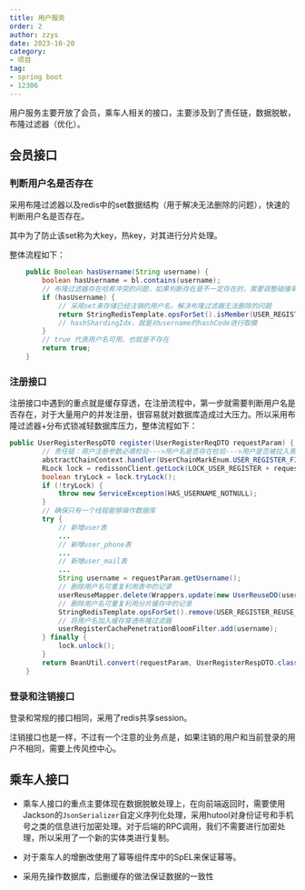 ```yaml
---
title: 用户服务
order: 2
author: zzys
date: 2023-10-20
category:
- 项目
tag:
- spring boot
- 12306
---
```


用户服务主要开放了会员，乘车人相关的接口，主要涉及到了责任链，数据脱敏，布隆过滤器（优化）。

## 会员接口

### 判断用户名是否存在

采用布隆过滤器以及redis中的set数据结构（用于解决无法删除的问题），快速的判断用户名是否存在。

其中为了防止该set称为大key，热key，对其进行分片处理。

整体流程如下：

```java
    public Boolean hasUsername(String username) {
        boolean hasUsername = bl.contains(username);
        // 布隆过滤器存在哈希冲突的问题，如果判断存在是不一定存在的，需要调整碰撞率
        if (hasUsername) {
            // 采用set来存储已经注销的用户名，解决布隆过滤器无法删除的问题
            return StringRedisTemplate.opsForSet().isMember(USER_REGISTER_REUSE_SHARDING + hashShardingIdx(username), username);
            // hashShardingIdx，就是对username的hashCode进行取模
        }
        // true 代表用户名可用，也就是不存在
        return true;
    }
```

### 注册接口

注册接口中遇到的重点就是缓存穿透，在注册流程中，第一步就需要判断用户名是否存在，对于大量用户的并发注册，很容易就对数据库造成过大压力。所以采用布隆过滤器+分布式锁减轻数据库压力，整体流程如下：

```java
public UserRegisterRespDTO register(UserRegisterReqDTO requestParam) {
        // 责任链：用户注册参数必填检验--->用户名是否存在检验--->用户是否被拉入黑名单检验
        abstractChainContext.handler(UserChainMarkEnum.USER_REGISTER_FILTER.name(), requestParam);
        RLock lock = redissonClient.getLock(LOCK_USER_REGISTER + requestParam.getUsername());
        boolean tryLock = lock.tryLock();
        if (!tryLock) {
            throw new ServiceException(HAS_USERNAME_NOTNULL);
        }
        // 确保只有一个线程能够操作数据库
        try {
            // 新增user表
            ...
            // 新增user_phone表
			...
            // 新增user_mail表
            ...
            String username = requestParam.getUsername();
            // 删除用户名可重复利用表中的记录
            userReuseMapper.delete(Wrappers.update(new UserReuseDO(username)));
            // 删除用户名可重复利用分片缓存中的记录
            StringRedisTemplate.opsForSet().remove(USER_REGISTER_REUSE_SHARDING + hashShardingIdx(username), username);
            // 将用户名加入缓存穿透布隆过滤器
            userRegisterCachePenetrationBloomFilter.add(username);
        } finally {
            lock.unlock();
        }
        return BeanUtil.convert(requestParam, UserRegisterRespDTO.class);
    }
```

### 登录和注销接口

登录和常规的接口相同，采用了redis共享session。

注销接口也是一样，不过有一个注意的业务点是，如果注销的用户和当前登录的用户不相同，需要上传风控中心。

## 乘车人接口

- 乘车人接口的重点主要体现在数据脱敏处理上，在向前端返回时，需要使用Jackson的`JsonSerializer`自定义序列化处理，采用hutool对身份证号和手机号之类的信息进行加密处理。对于后端的RPC调用，我们不需要进行加密处理，所以采用了一个新的实体类进行复制。

- 对于乘车人的增删改使用了幂等组件库中的SpEL来保证幂等。
- 采用先操作数据库，后删缓存的做法保证数据的一致性
